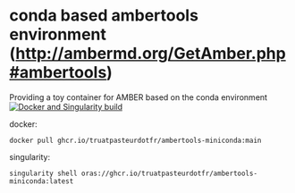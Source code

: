# conda based ambertools environment (http://ambermd.org/GetAmber.php#ambertools)

Providing a toy container for AMBER based on the conda environment [![Docker and Singularity build](https://github.com/truatpasteurdotfr/ambertools-miniconda/actions/workflows/docker-singularity-publish.yml/badge.svg)](https://github.com/truatpasteurdotfr/ambertools-miniconda/actions/workflows/docker-singularity-publish.yml)

docker:
```
docker pull ghcr.io/truatpasteurdotfr/ambertools-miniconda:main
```
singularity:
```
singularity shell oras://ghcr.io/truatpasteurdotfr/ambertools-miniconda:latest
```

